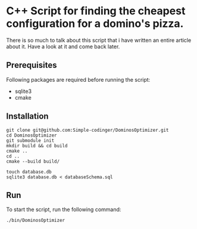 # C++ Script for finding the cheapest configuration for a domino's pizza.

There is so much to talk about this script that i have written an entire article about it.
Have a look at it and come back later.

## Prerequisites

Following packages are required before running the script:

* sqlite3
* cmake

## Installation

````
git clone git@github.com:Simple-codinger/DominosOptimizer.git
cd DominosOptimizer
git submodule init
mkdir build && cd build
cmake ..
cd ..
cmake --build build/
````

````
touch database.db
sqlite3 database.db < databaseSchema.sql
````

## Run

To start the script, run the following command:
````
./bin/DominosOptimizer
````  
